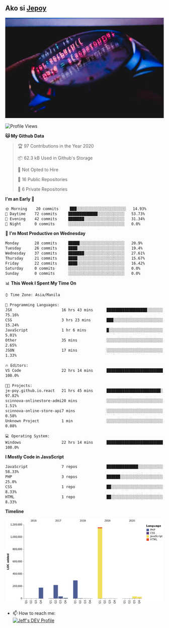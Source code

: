 ## Ako si [Jepoy](https://github.com/je-poy)
![je-poy-cover-img](imgs/cover.jpeg)

<!--START_SECTION:waka-->
![Profile Views](http://img.shields.io/badge/Profile%20Views-80-blue)

**🐱 My Github Data** 

> 🏆 97 Contributions in the Year 2020
 > 
> 📦 62.3 kB Used in Github's Storage 
 > 
> 🚫 Not Opted to Hire
 > 
> 📜 16 Public Repositories
 > 
> 🔑 6 Private Repositories 

**I'm an Early 🐤** 

```text
🌞 Morning    20 commits     ███░░░░░░░░░░░░░░░░░░░░░░   14.93% 
🌆 Daytime    72 commits     █████████████░░░░░░░░░░░░   53.73% 
🌃 Evening    42 commits     ███████░░░░░░░░░░░░░░░░░░   31.34% 
🌙 Night      0 commits      ░░░░░░░░░░░░░░░░░░░░░░░░░   0.0%

```
📅 **I'm Most Productive on Wednesday** 

```text
Monday       28 commits     █████░░░░░░░░░░░░░░░░░░░░   20.9% 
Tuesday      26 commits     ████░░░░░░░░░░░░░░░░░░░░░   19.4% 
Wednesday    37 commits     ███████░░░░░░░░░░░░░░░░░░   27.61% 
Thursday     21 commits     ████░░░░░░░░░░░░░░░░░░░░░   15.67% 
Friday       22 commits     ████░░░░░░░░░░░░░░░░░░░░░   16.42% 
Saturday     0 commits      ░░░░░░░░░░░░░░░░░░░░░░░░░   0.0% 
Sunday       0 commits      ░░░░░░░░░░░░░░░░░░░░░░░░░   0.0%

```


📊 **This Week I Spent My Time On** 

```text
⌚︎ Time Zone: Asia/Manila

💬 Programming Languages: 
JSX                      16 hrs 43 mins      ██████████████████░░░░░░░   75.16% 
CSS                      3 hrs 23 mins       ███░░░░░░░░░░░░░░░░░░░░░░   15.24% 
JavaScript               1 hr 6 mins         █░░░░░░░░░░░░░░░░░░░░░░░░   5.01% 
Other                    35 mins             ░░░░░░░░░░░░░░░░░░░░░░░░░   2.65% 
JSON                     17 mins             ░░░░░░░░░░░░░░░░░░░░░░░░░   1.33%

🔥 Editors: 
VS Code                  22 hrs 14 mins      █████████████████████████   100.0%

🐱‍💻 Projects: 
je-poy.github.io.react   21 hrs 45 mins      ████████████████████████░   97.82% 
scinnova-onlinestore-admi20 mins             ░░░░░░░░░░░░░░░░░░░░░░░░░   1.51% 
scinnova-online-store-api7 mins              ░░░░░░░░░░░░░░░░░░░░░░░░░   0.58% 
Unknown Project          1 min               ░░░░░░░░░░░░░░░░░░░░░░░░░   0.08%

💻 Operating System: 
Windows                  22 hrs 14 mins      █████████████████████████   100.0%

```

**I Mostly Code in JavaScript** 

```text
JavaScript               7 repos             ██████████████░░░░░░░░░░░   58.33% 
PHP                      3 repos             ██████░░░░░░░░░░░░░░░░░░░   25.0% 
CSS                      1 repo              ██░░░░░░░░░░░░░░░░░░░░░░░   8.33% 
HTML                     1 repo              ██░░░░░░░░░░░░░░░░░░░░░░░   8.33%

```


**Timeline**

![Chart not found](https://github.com/je-poy/je-poy/blob/master/charts/bar_graph.png) 


<!--END_SECTION:waka-->

- 📫 How to reach me: <br />
[<img src="https://d2fltix0v2e0sb.cloudfront.net/dev-badge.svg" width="50" alt="Jeff's DEV Profile" />](https://dev.to/jepoy)
<!--
**je-poy/je-poy** is a ✨ _special_ ✨ repository because its `README.md` (this file) appears on your GitHub profile.

Here are some ideas to get you started:

- 🔭 I’m currently working on ...
- 🌱 I’m currently learning ...
- 👯 I’m looking to collaborate on ...
- 🤔 I’m looking for help with ...
- 💬 Ask me about ...

- 😄 Pronouns: ...
- ⚡ Fun fact: ...
-->
